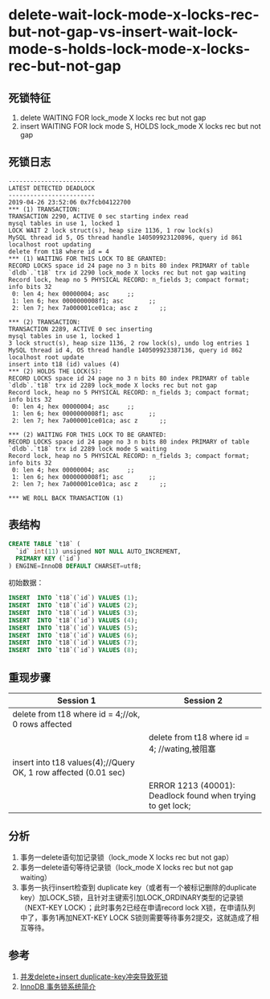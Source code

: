 delete-wait-lock-mode-x-locks-rec-but-not-gap-vs-insert-wait-lock-mode-s-holds-lock-mode-x-locks-rec-but-not-gap
===

## 死锁特征

1. delete WAITING FOR lock_mode X locks rec but not gap
2. insert WAITING FOR lock mode S, HOLDS lock_mode X locks rec but not gap

## 死锁日志
```
------------------------
LATEST DETECTED DEADLOCK
------------------------
2019-04-26 23:52:06 0x7fcb04122700
*** (1) TRANSACTION:
TRANSACTION 2290, ACTIVE 0 sec starting index read
mysql tables in use 1, locked 1
LOCK WAIT 2 lock struct(s), heap size 1136, 1 row lock(s)
MySQL thread id 5, OS thread handle 140509923120896, query id 861 localhost root updating
delete from t18 where id = 4
*** (1) WAITING FOR THIS LOCK TO BE GRANTED:
RECORD LOCKS space id 24 page no 3 n bits 80 index PRIMARY of table `dldb`.`t18` trx id 2290 lock_mode X locks rec but not gap waiting
Record lock, heap no 5 PHYSICAL RECORD: n_fields 3; compact format; info bits 32
 0: len 4; hex 00000004; asc     ;;
 1: len 6; hex 0000000008f1; asc       ;;
 2: len 7; hex 7a000001ce01ca; asc z      ;;

*** (2) TRANSACTION:
TRANSACTION 2289, ACTIVE 0 sec inserting
mysql tables in use 1, locked 1
3 lock struct(s), heap size 1136, 2 row lock(s), undo log entries 1
MySQL thread id 4, OS thread handle 140509923387136, query id 862 localhost root update
insert into t18 (id) values (4)
*** (2) HOLDS THE LOCK(S):
RECORD LOCKS space id 24 page no 3 n bits 80 index PRIMARY of table `dldb`.`t18` trx id 2289 lock_mode X locks rec but not gap
Record lock, heap no 5 PHYSICAL RECORD: n_fields 3; compact format; info bits 32
 0: len 4; hex 00000004; asc     ;;
 1: len 6; hex 0000000008f1; asc       ;;
 2: len 7; hex 7a000001ce01ca; asc z      ;;

*** (2) WAITING FOR THIS LOCK TO BE GRANTED:
RECORD LOCKS space id 24 page no 3 n bits 80 index PRIMARY of table `dldb`.`t18` trx id 2289 lock mode S waiting
Record lock, heap no 5 PHYSICAL RECORD: n_fields 3; compact format; info bits 32
 0: len 4; hex 00000004; asc     ;;
 1: len 6; hex 0000000008f1; asc       ;;
 2: len 7; hex 7a000001ce01ca; asc z      ;;

*** WE ROLL BACK TRANSACTION (1)
```

## 表结构

```sql
CREATE TABLE `t18` (
  `id` int(11) unsigned NOT NULL AUTO_INCREMENT,
  PRIMARY KEY (`id`)
) ENGINE=InnoDB DEFAULT CHARSET=utf8;
```

初始数据：

```sql
INSERT  INTO `t18`(`id`) VALUES (1);
INSERT  INTO `t18`(`id`) VALUES (2);
INSERT  INTO `t18`(`id`) VALUES (3);
INSERT  INTO `t18`(`id`) VALUES (4);
INSERT  INTO `t18`(`id`) VALUES (5);
INSERT  INTO `t18`(`id`) VALUES (6);
INSERT  INTO `t18`(`id`) VALUES (7);
INSERT  INTO `t18`(`id`) VALUES (8);
```

## 重现步骤

| Session 1 | Session 2 |
| --------- | --------- |
|delete from t18 where id = 4;//ok, 0 rows affected||
||delete from t18 where id = 4; //wating,被阻塞|
|insert into t18 values(4);//Query OK, 1 row affected (0.01 sec)||
| | ERROR 1213 (40001): Deadlock found when trying to get lock;|

## 分析

1. 事务一delete语句加记录锁（lock_mode X locks rec but not gap）
2. 事务一delete语句等待记录锁（lock_mode X locks rec but not gap waiting）
3. 事务一执行insert检查到 duplicate key（或者有一个被标记删除的duplicate key）加LOCK_S锁，且针对主键索引加LOCK_ORDINARY类型的记录锁（NEXT-KEY LOCK）；此时事务2已经在申请record lock X锁，在申请队列中了，事务1再加NEXT-KEY LOCK S锁则需要等待事务2提交，这就造成了相互等待。


## 参考

1. [并发delete+insert duplicate-key冲突导致死锁](https://my.oschina.net/hebaodan/blog/3033276)
2. [InnoDB 事务锁系统简介](http://mysql.taobao.org/monthly/2016/01/01/)